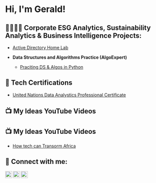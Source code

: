 <h1>Hi, I'm Gerald! </h1>

<h2>👨🏽‍💻🌿 Corporate ESG Analytics, Sustainability Analytics & Business Intelligence Projects:</h2>

- [Active Directory Home Lab](https://github.com/Gerald-Imo/Gerald-Imo/edit/main/README.md)

- <b>Data Structures and Algorithms Practice (AlgoExpert)</b>
  - [Praciting DS & Algos in Python](https://github.com/joshmadakor1/Algorithms-Practice)

<h2>📄 Tech Certifications</h2>

- [United Nations Data Analystics Professional Certificate](https://www.youtube.com/watch?v=dTtuKL-E5M4&ab_channel=GeraldImo)

<h2>📺 My Ideas YouTube Videos</h3><h2>📺 My Ideas YouTube Videos</h2>

- [How tech can Transorm Africa](https://www.youtube.com/watch?v=dTtuKL-E5M4&ab_channel=GeraldImo)


<h2> 🤳 Connect with me:</h2>

[<img align="left" alt="JoshMadakor | YouTube" width="22px" src="https://cdn.jsdelivr.net/npm/simple-icons@v3/icons/youtube.svg" />][youtube]
[<img align="left" alt="JoshMadakor | Twitter" width="22px" src="https://cdn.jsdelivr.net/npm/simple-icons@v3/icons/twitter.svg" />][twitter]
[<img align="left" alt="JoshMadakor | LinkedIn" width="22px" src="https://cdn.jsdelivr.net/npm/simple-icons@v3/icons/linkedin.svg" />][linkedin]


[twitter]: https://twitter.com/joshmadakor
[youtube]: https://www.youtube.com/c/joshmadakor
[linkedin]: https://linkedin.com/in/joshmadakor

<!--
**joshmadakor1/joshmadakor1** is a ✨ _special_ ✨ repository because its `README.md` (this file) appears on your GitHub profile.

Here are some ideas to get you started:

- 🔭 I’m currently working on ...
- 🌱 I’m currently learning ...
- 👯 I’m looking to collaborate on ...
- 🤔 I’m looking for help with ...
- 💬 Ask me about ...
- 📫 How to reach me: ...
- 😄 Pronouns: ...
- ⚡ Fun fact: ...
-->
